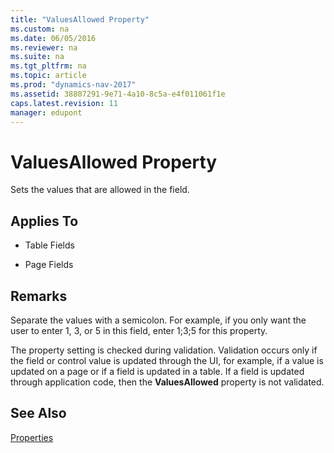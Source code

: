 ```yaml
---
title: "ValuesAllowed Property"
ms.custom: na
ms.date: 06/05/2016
ms.reviewer: na
ms.suite: na
ms.tgt_pltfrm: na
ms.topic: article
ms.prod: "dynamics-nav-2017"
ms.assetid: 38807291-9e71-4a10-8c5a-e4f011061f1e
caps.latest.revision: 11
manager: edupont
---
```

# ValuesAllowed Property
Sets the values that are allowed in the field.  
  
## Applies To  
  
-   Table Fields  
  
-   Page Fields  
  
## Remarks  
 Separate the values with a semicolon. For example, if you only want the user to enter 1, 3, or 5 in this field, enter 1;3;5 for this property.  
  
 The property setting is checked during validation. Validation occurs only if the field or control value is updated through the UI, for example, if a value is updated on a page or if a field is updated in a table. If a field is updated through application code, then the **ValuesAllowed** property is not validated.  
  
## See Also  
 [Properties](Properties.md)